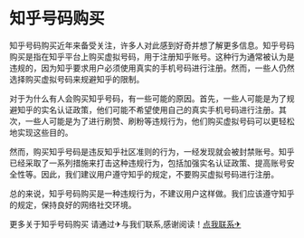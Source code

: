 # 知乎号码购买

知乎号码购买近年来备受关注，许多人对此感到好奇并想了解更多信息。知乎号码购买是指在知乎平台上购买虚拟号码，用于注册知乎账号。这种行为通常被认为是违规的，因为知乎要求用户必须使用真实的手机号码进行注册。然而，一些人仍然选择购买虚拟号码来规避知乎的限制。

对于为什么有人会购买知乎号码，有一些可能的原因。首先，一些人可能是为了规避知乎的实名认证政策，他们可能不希望使用自己的真实手机号码进行注册。其次，一些人可能是为了进行刷赞、刷粉等违规行为，他们购买虚拟号码可以更轻松地实现这些目的。

然而，购买知乎号码是违反知乎社区准则的行为，一经发现就会被封禁账号。知乎已经采取了一系列措施来打击这种违规行为，包括加强实名认证政策、提高账号安全性等。因此，我们建议用户遵守知乎的规定，不要购买虚拟号码进行注册。

总的来说，知乎号码购买是一种违规行为，不建议用户这样做。我们应该遵守知乎的规定，保持良好的网络社交环境。

更多关于知乎号码购买 请通过✈与我们联系,感谢阅读！[点我联系✈](https://mail.G208.com)